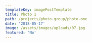 ```yaml
---
templateKey: imagePostTemplate
title: Photo 1
path: /projects/photo-group/photo-one
date: '2018-05-17'
image: /assets/images/uploads/07.jpg
featured: 'No'
---
```


